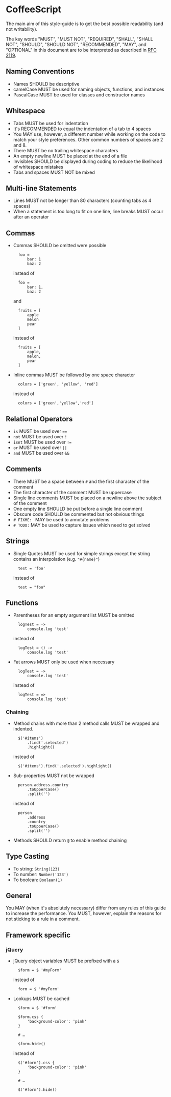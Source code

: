 # CoffeeScript

The main aim of this style-guide is to get the best possible readability
(and not writability).

The key words "MUST", "MUST NOT", "REQUIRED", "SHALL", "SHALL NOT", "SHOULD", "SHOULD NOT", "RECOMMENDED", "MAY", and "OPTIONAL" in this document are to be interpreted as described in [RFC 2119](http://pretty-rfc.herokuapp.com/RFC2119).


## Naming Conventions

- Names SHOULD be descriptive
- camelCase MUST be used for naming objects, functions, and instances
- PascalCase MUST be used for classes and constructor names


## Whitespace

- Tabs MUST be used for indentation
- It's RECOMMENDED to equal the indentation of a tab to 4 spaces
- You MAY use, however, a different number while working on the code to match your style preferences. Other common numbers of spaces are 2 and 8.
- There MUST be no trailing whitespace characters
- An empty newline MUST be placed at the end of a file
- Invisibles SHOULD be displayed during coding to reduce the likelihood of whitespace mistakes
- Tabs and spaces MUST NOT be mixed


## Multi-line Statements

- Lines MUST not be longer than 80 characters (counting tabs as 4 spaces)
- When a statement is too long to fit on one line,
	line breaks MUST occur after an operator


## Commas

- Commas SHOULD be omitted were possible

		foo =
			bar: 1
			baz: 2

	instead of

		foo =
			bar: 1,
			baz: 2

	and

		fruits = [
			apple
			melon
			pear
		]

	instead of

		fruits = [
			apple,
			melon,
			pear
		]

- Inline commas MUST be followed by one space character

		colors = ['green', 'yellow', 'red']

	instead of

		colors = ['green','yellow','red']


## Relational Operators

- `is` MUST be used over `==`
- `not` MUST be used over `!`
- `isnt` MUST be used over `!=`
- `or` MUST be used over `||`
- `and` MUST be used over `&&`


## Comments

- There MUST be a space between `#` and the first character of the comment
- The first character of the comment MUST be uppercase
- Single line comments MUST be placed on a newline above the subject of the comment
- One empty line SHOULD be put before a single line comment
- Obscure code SHOULD be commented but not obvious things
- `# FIXME: ` MAY be used to annotate problems
- `# TODO:` MAY be used to capture issues which need to get solved


## Strings

- Single Quotes MUST be used for simple strings except
	the string contains an interpolation (e.g. `"#{name}"`)

		test = 'foo'

	instead of

		test = "foo"



## Functions

- Parentheses for an empty argument list MUST be omitted

		logTest = ->
			console.log 'test'

	instead of

		logTest = () ->
			console.log 'test'

- Fat arrows MUST only be used when necessary

		logTest = ->
			console.log 'test'

	instead of

		logTest = =>
			console.log 'test'


### Chaining

- Method chains with more than 2 method calls MUST be wrapped and indented.

		$('#items')
			.find('.selected')
			.highlight()

	instead of

		$('#items').find('.selected').highlight()

- Sub-properties MUST not be wrapped

		person.address.country
			.toUpperCase()
			.split('')

	instead of

		person
			.address
			.country
			.toUpperCase()
			.split('')


- Methods SHOULD return `@` to enable method chaining


## Type Casting

- To string: `String(123)`
- To number: `Number('123')`
- To boolean: `Boolean(1)`


## General

You MAY (when it's absolutely necessary)
differ from any rules of this guide to increase the performance.
You MUST, however, explain the reasons for not sticking to a rule in a comment.


## Framework specific

### jQuery

- jQuery object variables MUST be prefixed with a `$`

		$form = $ '#myForm'

	instead of

		form = $ '#myForm'

- Lookups MUST be cached

		$form = $ '#form'

		$form.css {
			'background-color': 'pink'
		}

		# …

		$form.hide()

	instead of

		$('#form').css {
			'background-color': 'pink'
		}

		# …

		$('#form').hide()
